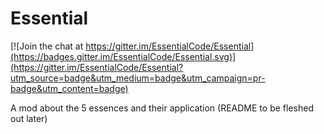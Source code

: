 # Essential

[![Join the chat at https://gitter.im/EssentialCode/Essential](https://badges.gitter.im/EssentialCode/Essential.svg)](https://gitter.im/EssentialCode/Essential?utm_source=badge&utm_medium=badge&utm_campaign=pr-badge&utm_content=badge)

A mod about the 5 essences and their application (README to be fleshed out later)

